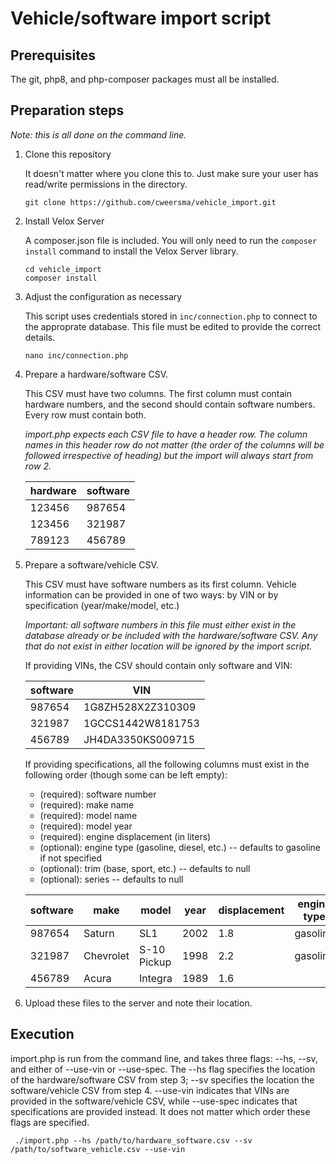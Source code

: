 # Vehicle/software import script

## Prerequisites
The git, php8, and php-composer packages must all be installed.

## Preparation steps

  *Note: this is all done on the command line.*
  
1. Clone this repository
   
   It doesn't matter where you clone this to. Just make sure your user has read/write permissions in the directory.
   ```console
   git clone https://github.com/cweersma/vehicle_import.git
   ```
2. Install Velox Server
   
   A composer.json file is included. You will only need to run the `composer install` command to install the Velox Server library.
   ```console
   cd vehicle_import
   composer install
   ```

3. Adjust the configuration as necessary

   This script uses credentials stored in `inc/connection.php` to connect to the approprate database. This file must be edited to provide the correct details.
   ```console
   nano inc/connection.php
   ```

3. Prepare a hardware/software CSV.

   This CSV must have two columns. The first column must contain hardware numbers, and the second should contain software numbers. Every row must contain both.

   *import.php expects each CSV file to have a header row. The column names in this header row do not matter (the order of the columns will be followed irrespective of heading)
   but the import will always start from row 2.*

   | hardware | software |
   | -------- | -------- |
   | 123456   | 987654   |
   | 123456   | 321987   |
   | 789123   | 456789   |

5. Prepare a software/vehicle CSV.

   This CSV must have software numbers as its first column. Vehicle information can be provided in one of two ways: by VIN or by specification (year/make/model, etc.)

   *Important: all software numbers in this file must either exist in the database already or be included with the hardware/software CSV. Any that do not exist in either
   location will be ignored by the import script.*

   If providing VINs, the CSV should contain only software and VIN: 

   | software | VIN               |
   | -------- | ----------------- |
   | 987654   | 1G8ZH528X2Z310309 |
   | 321987   | 1GCCS1442W8181753 |
   | 456789   | JH4DA3350KS009715 |

   If providing specifications, all the following columns must exist in the following order (though some can be left empty):
   * (required): software number
   * (required): make name
   * (required): model name
   * (required): model year
   * (required): engine displacement (in liters)
   * (optional): engine type (gasoline, diesel, etc.) -- defaults to gasoline if not specified
   * (optional): trim (base, sport, etc.) -- defaults to null
   * (optional): series -- defaults to null
     
   | software | make      | model       | year | displacement | engine type | trim | series          |
   | -------- | --------- | ----------- | ---- | ------------ | ----------- | ---- | --------------- |
   | 987654   | Saturn    | SL1         | 2002 | 1.8          | gasoline    |      |                 |
   | 321987   | Chevrolet | S-10 Pickup | 1998 | 2.2          | gasoline    |      | 1/2 Ton Nominal |
   | 456789   | Acura     | Integra     | 1989 | 1.6          |             | LS   |                 |

6. Upload these files to the server and note their location.

## Execution

import.php is run from the command line, and takes three flags: --hs, --sv, and either of --use-vin or --use-spec. The --hs
flag specifies the location of the hardware/software CSV from step 3; --sv specifies the location the software/vehicle CSV
from step 4. --use-vin indicates that VINs are provided in the software/vehicle CSV, while --use-spec indicates that
specifications are provided instead. It does not matter which order these flags are specified.

```console
 ./import.php --hs /path/to/hardware_software.csv --sv /path/to/software_vehicle.csv --use-vin
```


   
